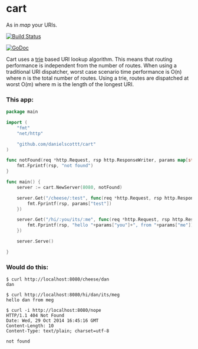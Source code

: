 cart
====

As in _map_ your URIs.

[![Build Status](https://travis-ci.org/danielscottt/cart.svg)](https://travis-ci.org/danielscottt/cart)

[![GoDoc](https://godoc.org/github.com/danielscottt/cart?status.svg)](https://godoc.org/github.com/danielscottt/cart)

Cart uses a [trie](http://en.wikipedia.org/wiki/Trie) based URI lookup algorithm.  This means that routing performance is independent from the number of routes.  When using a traditional URI dispatcher, worst case scenario time performance is O(n) where n is the total number of routes.  Using a trie, routes are dispatched at worst O(m) where m is the length of the longest URI.

### This app:
```go
package main

import (
	"fmt"
	"net/http"

	"github.com/danielscottt/cart"
)

func notFound(req *http.Request, rsp http.ResponseWriter, params map[string]string) {
	fmt.Fprintf(rsp, "not found")
}

func main() {
	server := cart.NewServer(8080, notFound)

	server.Get("/cheese/:test", func(req *http.Request, rsp http.ResponseWriter, params map[string]string) {
		fmt.Fprintf(rsp, params["test"])
	})

	server.Get("/hi/:you/its/:me", func(req *http.Request, rsp http.ResponseWriter, params map[string]string) {
		fmt.Fprintf(rsp, "hello "+params["you"]+", from "+params["me"])
	})

	server.Serve()

}
```

### Would do this:
```
$ curl http://localhost:8080/cheese/dan
dan

$ curl http://localhost:8080/hi/dan/its/meg
hello dan from meg

$ curl -i http://localhost:8080/nope
HTTP/1.1 404 Not Found
Date: Wed, 29 Oct 2014 16:45:16 GMT
Content-Length: 10
Content-Type: text/plain; charset=utf-8

not found
```
